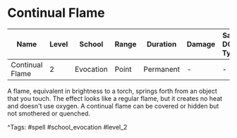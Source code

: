 # Continual Flame

| Name | Level | School | Range | Duration | Damage | Save DC & Type |
|------|-------|--------|-------|----------|--------|----------------|
| Continual Flame | 2 | Evocation | Point | Permanent | - | - |

A flame, equivalent in brightness to a torch, springs forth from an object that you touch. The effect looks like a regular flame, but it creates no heat and doesn't use oxygen. A continual flame can be covered or hidden but not smothered or quenched.

^Tags: #spell #school_evocation #level_2